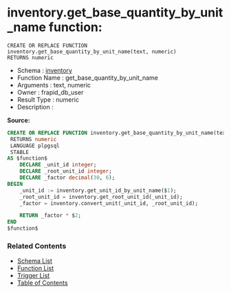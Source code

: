 # inventory.get_base_quantity_by_unit_name function:

```plpgsql
CREATE OR REPLACE FUNCTION inventory.get_base_quantity_by_unit_name(text, numeric)
RETURNS numeric
```
* Schema : [inventory](../../schemas/inventory.md)
* Function Name : get_base_quantity_by_unit_name
* Arguments : text, numeric
* Owner : frapid_db_user
* Result Type : numeric
* Description : 


**Source:**
```sql
CREATE OR REPLACE FUNCTION inventory.get_base_quantity_by_unit_name(text, numeric)
 RETURNS numeric
 LANGUAGE plpgsql
 STABLE
AS $function$
	DECLARE _unit_id integer;
	DECLARE _root_unit_id integer;
	DECLARE _factor decimal(30, 6);
BEGIN
    _unit_id := inventory.get_unit_id_by_unit_name($1);
    _root_unit_id = inventory.get_root_unit_id(_unit_id);
    _factor = inventory.convert_unit(_unit_id, _root_unit_id);

    RETURN _factor * $2;
END
$function$

```

### Related Contents
* [Schema List](../../schemas.md)
* [Function List](../../functions.md)
* [Trigger List](../../triggers.md)
* [Table of Contents](../../README.md)

